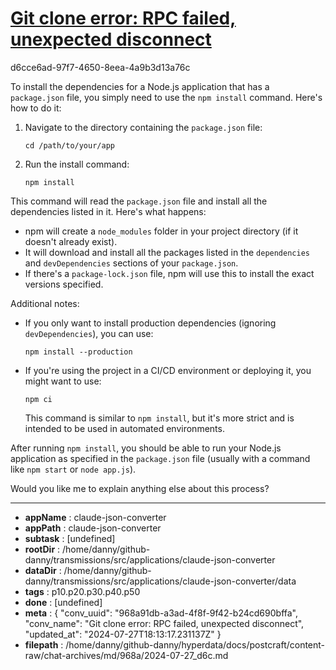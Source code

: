 # [Git clone error: RPC failed, unexpected disconnect](https://claude.ai/chat/968a91db-a3ad-4f8f-9f42-b24cd690bffa)

d6cce6ad-97f7-4650-8eea-4a9b3d13a76c

 To install the dependencies for a Node.js application that has a `package.json` file, you simply need to use the `npm install` command. Here's how to do it:

1. Navigate to the directory containing the `package.json` file:
   ```
   cd /path/to/your/app
   ```

2. Run the install command:
   ```
   npm install
   ```

This command will read the `package.json` file and install all the dependencies listed in it. Here's what happens:

- npm will create a `node_modules` folder in your project directory (if it doesn't already exist).
- It will download and install all the packages listed in the `dependencies` and `devDependencies` sections of your `package.json`.
- If there's a `package-lock.json` file, npm will use this to install the exact versions specified.

Additional notes:

- If you only want to install production dependencies (ignoring `devDependencies`), you can use:
  ```
  npm install --production
  ```

- If you're using the project in a CI/CD environment or deploying it, you might want to use:
  ```
  npm ci
  ```
  This command is similar to `npm install`, but it's more strict and is intended to be used in automated environments.

After running `npm install`, you should be able to run your Node.js application as specified in the `package.json` file (usually with a command like `npm start` or `node app.js`).

Would you like me to explain anything else about this process?

---

* **appName** : claude-json-converter
* **appPath** : claude-json-converter
* **subtask** : [undefined]
* **rootDir** : /home/danny/github-danny/transmissions/src/applications/claude-json-converter
* **dataDir** : /home/danny/github-danny/transmissions/src/applications/claude-json-converter/data
* **tags** : p10.p20.p30.p40.p50
* **done** : [undefined]
* **meta** : {
  "conv_uuid": "968a91db-a3ad-4f8f-9f42-b24cd690bffa",
  "conv_name": "Git clone error: RPC failed, unexpected disconnect",
  "updated_at": "2024-07-27T18:13:17.231137Z"
}
* **filepath** : /home/danny/github-danny/hyperdata/docs/postcraft/content-raw/chat-archives/md/968a/2024-07-27_d6c.md